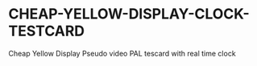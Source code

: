 # CHEAP-YELLOW-DISPLAY-CLOCK-TESTCARD
Cheap Yellow Display Pseudo video PAL tescard with real time clock
